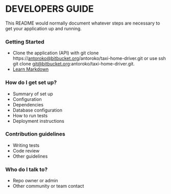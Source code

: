 # DEVELOPERS GUIDE #

This README would normally document whatever steps are necessary to get your application up and running.

### Getting Started ###

* Clone the application (API) with git clone https://antoroko@bitbucket.org/antoroko/taxi-home-driver.git or use ssh git clone git@bitbucket.org:antoroko/taxi-home-driver.git.
* [Learn Markdown](https://bitbucket.org/tutorials/markdowndemo)

### How do I get set up? ###

* Summary of set up
* Configuration
* Dependencies
* Database configuration
* How to run tests
* Deployment instructions

### Contribution guidelines ###

* Writing tests
* Code review
* Other guidelines

### Who do I talk to? ###

* Repo owner or admin
* Other community or team contact